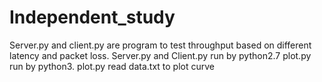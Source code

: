 # Independent_study
Server.py and client.py are program to test throughput based on different latency and packet loss.
Server.py and Client.py run by python2.7
plot.py run by python3. plot.py read data.txt to plot curve
